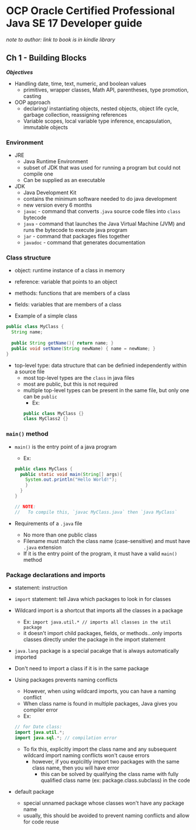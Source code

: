 # OCP Oracle Certified Professional Java SE 17 Developer guide

_note to author: link to book is in kindle library_

## Ch 1 - Building Blocks

**_Objectives_**
- Handling date, time, text, numeric, and boolean values
  - primitives, wrapper classes, Math API, parentheses, type promotion, casting
- OOP approach
  -  declaring/ instantiating objects, nested objects, object life cycle, garbage collection, reassigning references
  -  Variable scopes, local variable type inference, encapsulation, immutable objects
  
### Environment

- JRE
  - Java Runtime Environment
  - subset of JDK that was used for running a program but could not compile one
  - Can be supplied as an executable
- JDK 
  - Java Development Kit
  - contains the minimum software needed to do java development
  - new version every 6 months
  - `javac` - command that converts .`java` source code files into `class` bytecode
  - `java` - command that launches the Java Virtual Machine (JVM) and runs the bytecode to execute java program
  - `jar` - command that packages files together
  - `javadoc` - command that generates documentation

### Class structure

- object: runtime instance of a class in memory
- reference: variable that points to an object
- methods: functions that are members of a class
- fields: variables that are members of a class 

- Example of a simple class

```java
public class MyClass {
  String name;
  
  public String getName(){ return name; }
  public void setName(String newName) { name = newName; }
}
```

- top-level type: data structure that can be definied independently within a source file
  - most top-level types are the `class` in java files
  - most are public, but this is not required
  - multiple top-level types can be present in the same file, but only one can be `public`
    - Ex:
    ```java
    public class MyClass {}
    class MyClass2 {}
    ```
 
### `main()` method

- `main()` is the entry point of a java program
  - Ex:
  ```java
  public class MyClass {
    public static void main(String[] args){
      System.out.println("Hello World!");
      }
    }
  }
  
  // NOTE:
  //   To compile this, `javac MyClass.java` then `java MyClass`
  ```
  
 - Requirements of a `.java` file
   - No more than one public class
   - Filename must match the class name (case-sensitive) and must have `.java` extension
   - If it is the entry point of the program, it must have a valid `main()` method

### Package declarations and imports

- statement: instruction
- `import` statement: tell Java which packages to look in for classes
- Wildcard import is a shortcut that imports all the classes in a package
  - Ex: `import java.util.* // imports all classes in the util package`
  - it doesn't import child packages, fields, or methods...only imports classes directly under the package in the import statement
- `java.lang` package is a special pacakge that is always automatically imported
- Don't need to import a class if it is in the same package
- Using packages prevents naming conflicts
  - However, when using wildcard imports, you can have a naming conflict
  - When class name is found in multiple packages, Java gives you compiler error
  - Ex:
  ```java
  // for Date class:
  import java.util.*;
  import java.sql.*; // compilation error
  ```
  - To fix this, explicitly import the class name and any subsequent wildcard import naming conflicts won't cause errors
    - however, if you explciltly import two packages with the same class name, then you will have error
      - this can be solved by qualifying the class name with fully qualified class name (ex: package.class.subclass) in the code

- default package
  - special unnamed package whose classes won't have any package name
  - usually, this should be avoided to prevent naming conflicts and allow for code reuse
